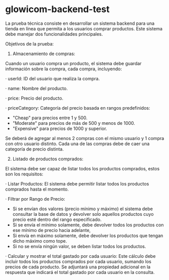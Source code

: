 # glowicom-backend-test

La prueba técnica consiste en desarrollar un sistema backend para una tienda en línea que permita a los usuarios comprar productos. Este sistema debe manejar dos funcionalidades principales.

Objetivos de la prueba:

1. Almacenamiento de compras:
   
Cuando un usuario compra un producto, el sistema debe guardar información sobre la compra, cada compra, incluyendo:

·	userId: ID del usuario que realiza la compra.

·	name: Nombre del producto.

·	price: Precio del producto.

·	priceCategory: Categoría del precio basada en rangos predefinidos: 

- "Cheap" para precios entre 1 y 500.
- "Moderate" para precios de más de 500 y menos de 1000.
- "Expensive" para precios de 1000 y superior.

Se deberá de agregar al menos 2 compras con el mismo usuario y 1 compra con otro usuario distinto. Cada una de las compras debe de caer una categoría de precio distinta.

2. Listado de productos comprados:
   
El sistema debe ser capaz de listar todos los productos comprados, estos son los requisitos:

·	Listar Productos: El sistema debe permitir listar todos los productos comprados hasta el momento.

·	Filtrar por Rango de Precio: 

- Si se envían dos valores (precio mínimo y máximo) el sistema debe consultar la base de datos y devolver solo aquellos productos cuyo precio esté dentro del rango especificado.
- Si se envía el mínimo solamente, debe devolver todos los productos con ese mínimo de precio hacia adelante, 
- Si envía en máximo solamente, debe devolver los productos que tengan dicho máximo como tope.
- Si no se envía ningún valor, se deben listar todos los productos.
  
·	Calcular y mostrar el total gastado por cada usuario: Este cálculo debe incluir todos los productos comprados por cada usuario, sumando los precios de cada producto. Se adjuntará una propiedad adicional en la respuesta que indicará el total gastado por cada usuario en la consulta.
